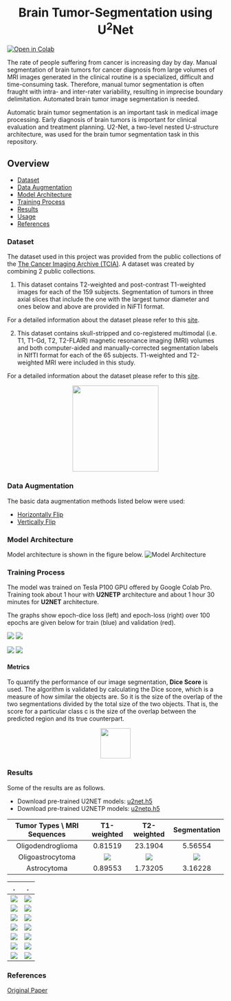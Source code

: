 <p>
<h1 align="center">Brain Tumor-Segmentation using U<sup>2</sup>Net</h1>

    
</p>


[![Open in Colab](https://colab.research.google.com/assets/colab-badge.svg)](https://colab.research.google.com/drive/1xGxu5P-SwGk-UCo9lBJ-AxQaSPxHHp4n)

The rate of people suffering from cancer is increasing day by day. Manual segmentation of brain tumors for cancer diagnosis from large volumes of MRI images generated in the clinical routine is a specialized, difficult and time-consuming task. Therefore, manual tumor segmentation is often fraught with intra- and inter-rater variability, resulting in imprecise boundary delimitation. Automated brain tumor image segmentation is needed.

Automatic brain tumor segmentation is an important task in medical image processing. Early diagnosis of brain tumors is important for clinical evaluation and treatment planning. U2-Net, a two-level nested U-structure architecture, was used for the brain tumor segmentation task in this repository.
    
## Overview
- [Dataset](#Dataset)
- [Data Augmentation](#Data-Augmentation)
- [Model Architecture](#Model-Architecture)
- [Training Process](#Training-Process)
- [Results](#Results)
- [Usage](#Usage)
- [References](#References)

### Dataset
The dataset used in this project was provided from the public collections of the [The Cancer Imaging Archive (TCIA)](https://www.cancerimagingarchive.net/). A dataset was created by combining 2 public collections.
1. This dataset contains T2-weighted and post-contrast T1-weighted images for each of the 159 subjects. Segmentation of tumors in three axial slices that include the one with the largest tumor diameter and ones below and above are provided in NiFTI format.

For a detailed information about the dataset please refer to this [site](https://wiki.cancerimagingarchive.net/display/Public/LGG-1p19qDeletion).

2. This dataset contains skull-stripped and co-registered multimodal (i.e. T1, T1-Gd, T2, T2-FLAIR) magnetic resonance imaging (MRI) volumes and both computer-aided and manually-corrected segmentation labels in NIfTI format for each of the 65 subjects. T1-weighted and T2-weighted MRI were included in this study.

For a detailed information about the dataset please refer to this [site](https://wiki.cancerimagingarchive.net/pages/viewpage.action?pageId=24282668#24282668197861a846e445a795694ff2a50eb66c).

<p align="center">
<img src="images/dataset-images.png" height="200" />
</p>

### Data Augmentation

The basic data augmentation methods listed below were used:
- [Horizontally Flip](https://docs.opencv.org/3.4/d2/de8/group__core__array.html#gaca7be533e3dac7feb70fc60635adf441)
- [Vertically Flip](https://docs.opencv.org/3.4/d2/de8/group__core__array.html#gaca7be533e3dac7feb70fc60635adf441)

### Model Architecture

Model architecture is shown in the figure below. 
![Model Architecture](images/model_architecture.png)

### Training Process

The model was trained on Tesla P100 GPU offered by Google Colab Pro. Training took about 1 hour with **U2NETP** architecture and about 1 hour 30 minutes for **U2NET** architecture. 

The graphs show epoch-dice loss (left) and epoch-loss (right) over 100 epochs are given below for train (blue) and validation (red).

![](images/epoch_dice_loss.PNG)               ![](images/epoch_loss.PNG)

![](images/evaluation_dice_loss_vs_iterations.PNG)               ![](images/evaluation_loss_vs_iterations.PNG)

#### Metrics
To quantify the performance of our image segmentation, **Dice Score** is used. The algorithm is validated by calculating the Dice score, which is a measure of how similar the objects are. So it is the size of the overlap of the two segmentations divided by the total size of the two objects. That is, the score for a particular class c is the size of the overlap between the predicted region and its true counterpart. 

<p align="center">
<img src="images/dice-score-formula.png" height="70" />
</p>



### Results
Some of the results are as follows.

- Download pre-trained U2NET models: [u2net.h5](https://drive.google.com/file/d/1fMtz5qBZ22nYv1E_6gymT4uMNK7L3qDO/view?usp=sharing)
- Download pre-trained U2NETP models: [u2netp.h5](https://drive.google.com/file/d/1NiXnHvNB-rtdDx7tkjyhJiYtcJ33Mzx1/view?usp=sharing)

| Tumor Types \ MRI Sequences  | T1-weighted | T2-weighted | Segmentation |
| :---: | :---: | :---: | :---: | 
| Oligodendroglioma  | 0.81519  | 23.1904  | 5.56554  |
| Oligoastrocytoma  | ![](images/Oligoastrocytoma-t1.jpg)  | ![](images/Oligoastrocytoma-t2.jpg)  | ![](images/Oligoastrocytoma-seg.jpg)  |
| Astrocytoma  | 0.89553  | 1.73205 | 3.16228  |


.             |  .
:-------------------------:|:-------------------------:
![](images/1.png)  |  ![](images/2.png)
![](images/3.png)  |  ![](images/4.png)
![](images/5.png)  |  ![](images/6.png)
![](images/7.png)  |  ![](images/8.png)
![](images/9.png)  |  ![](images/10.png)
![](images/11.png)  |  ![](images/12.png)
![](images/13.png)  |  ![](images/14.png)

### References 
[Original Paper](https://arxiv.org/abs/2005.09007v3)
